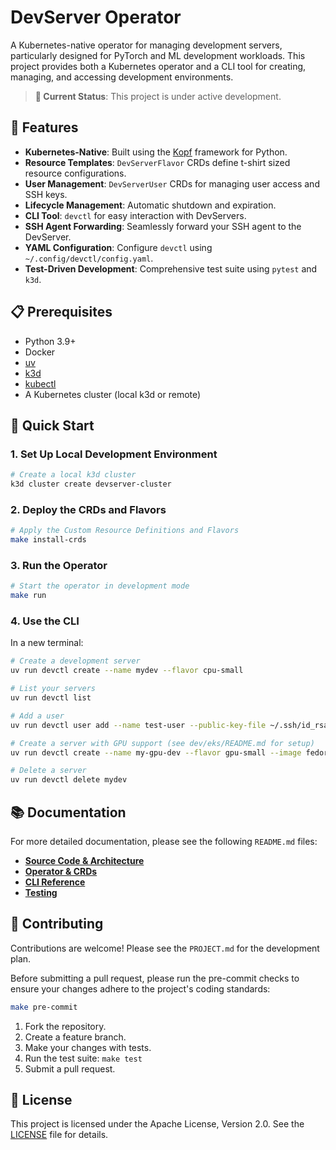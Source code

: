# DevServer Operator

A Kubernetes-native operator for managing development servers, particularly designed for PyTorch and ML development workloads. This project provides both a Kubernetes operator and a CLI tool for creating, managing, and accessing development environments.

> **📍 Current Status**: This project is under active development.

## 🚀 Features

- **Kubernetes-Native**: Built using the [Kopf](https://kopf.readthedocs.io/) framework for Python.
- **Resource Templates**: `DevServerFlavor` CRDs define t-shirt sized resource configurations.
- **User Management**: `DevServerUser` CRDs for managing user access and SSH keys.
- **Lifecycle Management**: Automatic shutdown and expiration.
- **CLI Tool**: `devctl` for easy interaction with DevServers.
- **SSH Agent Forwarding**: Seamlessly forward your SSH agent to the DevServer.
- **YAML Configuration**: Configure `devctl` using `~/.config/devctl/config.yaml`.
- **Test-Driven Development**: Comprehensive test suite using `pytest` and `k3d`.

## 📋 Prerequisites

- Python 3.9+
- Docker
- [uv](https://github.com/astral-sh/uv)
- [k3d](https://k3d.io/)
- [kubectl](https://kubernetes.io/docs/tasks/tools/install-kubectl/)
- A Kubernetes cluster (local k3d or remote)

## 🏃 Quick Start

### 1. Set Up Local Development Environment

```bash
# Create a local k3d cluster
k3d cluster create devserver-cluster
```

### 2. Deploy the CRDs and Flavors

```bash
# Apply the Custom Resource Definitions and Flavors
make install-crds
```

### 3. Run the Operator

```bash
# Start the operator in development mode
make run
```

### 4. Use the CLI

In a new terminal:

```bash
# Create a development server
uv run devctl create --name mydev --flavor cpu-small

# List your servers
uv run devctl list

# Add a user
uv run devctl user add --name test-user --public-key-file ~/.ssh/id_rsa.pub

# Create a server with GPU support (see dev/eks/README.md for setup)
uv run devctl create --name my-gpu-dev --flavor gpu-small --image fedora:latest

# Delete a server
uv run devctl delete mydev
```

## 📚 Documentation

For more detailed documentation, please see the following `README.md` files:

-   **[Source Code & Architecture](./src/README.md)**
-   **[Operator & CRDs](./src/devserver/operator/README.md)**
-   **[CLI Reference](./src/devserver/cli/README.md)**
-   **[Testing](./tests/README.md)**

## 🤝 Contributing

Contributions are welcome! Please see the `PROJECT.md` for the development plan.

Before submitting a pull request, please run the pre-commit checks to ensure your changes adhere to the project's coding standards:

```bash
make pre-commit
```

1.  Fork the repository.
2.  Create a feature branch.
3.  Make your changes with tests.
4.  Run the test suite: `make test`
5.  Submit a pull request.

## 📄 License

This project is licensed under the Apache License, Version 2.0. See the [LICENSE](LICENSE) file for details.
